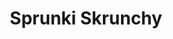 ---
slug: sprunki-skrunchy
title: Sprunki Skrunchy
description: "Sprunki Skrunchy is an exciting online game. Play for free directly in your browser!"
icon: /images/popular_mods/Sprunki Skrunchy.png
url: https://wowtbc.net/sprunkin/skrunchy/index.html
previewImage: /images/popular_mods/Sprunki Skrunchy.png
type: popular mods

# SEO配置
seo:
  title: "Sprunki Skrunchy - Play Free Online Game | Fun Browser Games"
  description: "Sprunki Skrunchy - Play this fun online game for free in your browser. No download required!"
  ogImage: "/images/popular_mods/Sprunki Skrunchy.png"
  keywords: "sprunki-skrunchy, online game, browser game, free game, popular mods game, play online"

videoUrls:
  - https://www.youtube.com/embed/example1
  - https://www.youtube.com/embed/example2

whyPlay:
  title: "Why Play Sprunki Skrunchy?"
  items:
    - "Immersive Gameplay: Sprunki Skrunchy offers an engaging and immersive gaming experience that will keep you entertained for hours"
    - "Challenging Levels: Test your skills with increasingly difficult challenges and obstacles"
    - "Beautiful Graphics: Enjoy stunning visuals and smooth animations that bring the game world to life"
    - "Regular Updates: New content and features are added regularly to keep the game fresh and exciting"
    - "Free to Play: Experience all the fun without spending a penny"
    - "Community Features: Connect with other players, share strategies, and compete for high scores"
    - "Cross-Platform: Play on any device with a web browser, no downloads required"

features:
  title: "Key Features of Sprunki Skrunchy"
  image: "/images/popular_mods/Sprunki Skrunchy.png"
  items:
    - "Intuitive Controls: Easy to learn controls make Sprunki Skrunchy accessible for players of all skill levels"
    - "Multiple Game Modes: Enjoy various gameplay options that provide different challenges and experiences"
    - "Character Customization: Personalize your gaming experience with unique characters and items"
    - "Achievement System: Complete special tasks to earn rewards and recognition"
    - "Leaderboards: Compete with players worldwide and see who can achieve the highest scores"

characteristics:
  title: "Game Characteristics"
  image: "/images/popular_mods/Sprunki Skrunchy.png"
  items:
    - "Genre: Popular mods game with elements of strategy and skill"
    - "Difficulty: Suitable for both casual gamers and those seeking a challenge"
    - "Play Time: Quick sessions or extended gameplay, depending on your preference"
    - "Art Style: Vibrant and engaging visuals that enhance the gaming experience"
    - "Sound Design: Immersive audio that complements the gameplay perfectly"

info: "Sprunki Skrunchy is an exciting online game that offers players a unique and engaging gaming experience. With its intuitive controls, stunning visuals, and challenging gameplay, Sprunki Skrunchy provides hours of entertainment for players of all ages and skill levels. Whether you're looking for a quick gaming session during a break or an extended play session, Sprunki Skrunchy delivers an immersive experience that will keep you coming back for more. The game features multiple levels of increasing difficulty, ensuring that players are constantly challenged as they progress. With regular updates adding new content and features, Sprunki Skrunchy remains fresh and exciting, providing endless entertainment options for its growing community of players."

howToPlayIntro: "Welcome to Sprunki Skrunchy! This guide will walk you through the basics and help you master the game. Whether you're a beginner or looking to improve your skills, these tips and instructions will enhance your gaming experience."

howToPlaySteps:
  - title: "Getting Started"
    description: "Begin your Sprunki Skrunchy adventure by familiarizing yourself with the controls. Use your keyboard or mouse to navigate through the game interface. The tutorial will guide you through the basic mechanics and help you understand the objectives."
  - title: "Understanding the Objectives"
    description: "In Sprunki Skrunchy, your main goal is to progress through levels by completing specific objectives. Each level presents unique challenges that require different strategies and approaches."
  - title: "Mastering the Controls"
    description: "Practice using the controls to improve your precision and reaction time. Sprunki Skrunchy requires quick reflexes and strategic thinking to overcome obstacles and defeat opponents."
  - title: "Utilizing Power-ups"
    description: "Collect power-ups throughout the game to enhance your abilities and overcome difficult challenges. Each power-up offers unique advantages that can be crucial for success."
  - title: "Developing Strategies"
    description: "As you progress in Sprunki Skrunchy, develop effective strategies for different scenarios. Analyze patterns, anticipate challenges, and adapt your approach to maximize your performance."

faq:
  title: "Frequently Asked Questions about Sprunki Skrunchy"
  items:
    - question: "Is Sprunki Skrunchy free to play?"
      answer: "Yes, Sprunki Skrunchy is completely free to play directly in your web browser. No downloads or purchases are required to enjoy the full game experience."
    - question: "Can I play Sprunki Skrunchy on mobile devices?"
      answer: "Yes, Sprunki Skrunchy is optimized for both desktop and mobile play. You can enjoy the game on any device with a web browser and internet connection."
    - question: "Are there any in-game purchases?"
      answer: "While Sprunki Skrunchy is free to play, there may be optional in-game purchases available for cosmetic items or additional features that don't affect core gameplay."
    - question: "How often is Sprunki Skrunchy updated?"
      answer: "The developers regularly update Sprunki Skrunchy with new content, features, and improvements based on player feedback and game performance."
    - question: "Can I play Sprunki Skrunchy offline?"
      answer: "Currently, Sprunki Skrunchy requires an internet connection to play as it's a browser-based online game."
    - question: "Is Sprunki Skrunchy suitable for children?"
      answer: "Yes, Sprunki Skrunchy is designed to be family-friendly and suitable for players of all ages."
    - question: "How do I report bugs or issues?"
      answer: "If you encounter any problems while playing Sprunki Skrunchy, you can report them through the game's support page or contact the developers directly through their website."
    - question: "Still Have Questions?"
      answer: "If you have additional questions about Sprunki Skrunchy that aren't covered in this FAQ, please visit our support center or contact our customer service team for assistance."
---